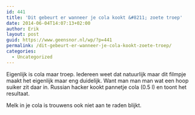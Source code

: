```yaml
---
id: 441
title: 'Dit gebeurt er wanneer je cola kookt &#8211; zoete troep'
date: 2014-06-04T14:07:13+02:00
author: Erik
layout: post
guid: https://www.geensnor.nl/wp/?p=441
permalink: /dit-gebeurt-er-wanneer-je-cola-kookt-zoete-troep/
categories:
  - Uncategorized
---
```

Eigenlijk is cola maar troep. Iedereen weet dat natuurlijk maar dit filmpje maakt het eigenlijk maar eng duidelijk. Want man man man wat een hoop suiker zit daar in. Russian hacker kookt pannetje cola (0.5 l) en toont het resultaat.



Melk in je cola is trouwens ook niet aan te raden blijkt.

&nbsp;